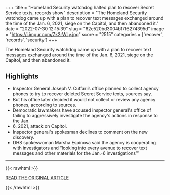 +++
title = "Homeland Security watchdog halted plan to recover Secret Service texts, records show"
description = "The Homeland Security watchdog came up with a plan to recover text messages exchanged around the time of the Jan. 6, 2021, siege on the Capitol, and then abandoned it."
date = "2022-07-30 12:15:39"
slug = "62e520bd3004b17f6274395d"
image = "https://i.imgur.com/Zk2rWLy.jpg"
score = "2515"
categories = ['recover', 'records', 'security']
+++

The Homeland Security watchdog came up with a plan to recover text messages exchanged around the time of the Jan. 6, 2021, siege on the Capitol, and then abandoned it.

## Highlights

- Inspector General Joseph V. Cuffari’s office planned to collect agency phones to try to recover deleted Secret Service texts, sources say.
- But his office later decided it would not collect or review any agency phones, according to sources.
- Democratic lawmakers have accused inspector general's office of failing to aggressively investigate the agency's actions in response to the Jan.
- 6, 2021, attack on Capitol.
- Inspector general's spokesman declines to comment on the new discovery.
- DHS spokeswoman Marsha Espinosa said the agency is cooperating with investigators and “looking into every avenue to recover text messages and other materials for the Jan.-6 investigations’”

---

{{< rawhtml >}}
  <p class="article-category">
    <a target="_blank" href="https://www.washingtonpost.com/national-security/2022/07/29/homeland-inspector-general-texts/">READ THE ORIGINAL ARTICLE</a>
  </p>
{{< /rawhtml >}}

